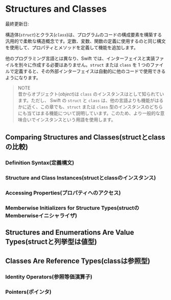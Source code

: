 # Structures and Classes

最終更新日:

構造体(*`struct`*)とクラス(*`class`*)は、プログラムのコードの構成要素を構築する汎用的で柔軟な構造概念です。定数、変数、関数の定義に使用するのと同じ構文を使用して、プロパティとメソッドを定義して機能を追加します。

他のプログラミング言語とは異なり、Swift では、インターフェイスと実装ファイルを別々に作成する必要はありません。`struct` または `class` を 1 つのファイルで定義すると、その外部インターフェイスは自動的に他のコードで使用できるようになります。

> NOTE  
> 昔からオブジェクト(*object*)は `class` のインスタンスはとして知られています。ただし、 Swift の `struct` と `class` は、他の言語よりも機能がはるかに近く、この章でも、`struct` または `class` 型のインスタンスのどちらにも当てはまる機能について説明しています。このため、より一般的な意味合いでインスタンスという用語を使用します。

## Comparing Structures and Classes(structとclassの比較)

### Definition Syntax(定義構文)

### Structure and Class Instances(structとclassのインスタンス)

### Accessing Properties(プロパティへのアクセス)

### Memberwise Initializers for Structure Types(structのMemberwiseイニシャライザ)

## Structures and Enumerations Are Value Types(structと列挙型は値型)

## Classes Are Reference Types(classは参照型)

### Identity Operators(参照等価演算子)

### Pointers(ポインタ)
